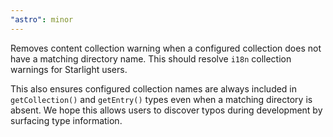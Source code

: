 ```yaml
---
"astro": minor
---
```


Removes content collection warning when a configured collection does not have a matching directory name. This should resolve `i18n` collection warnings for Starlight users.

This also ensures configured collection names are always included in `getCollection()` and `getEntry()` types even when a matching directory is absent. We hope this allows users to discover typos during development by surfacing type information.

